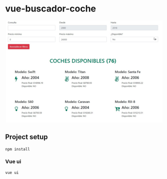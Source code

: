 # vue-buscador-coche

<img src="images/preview.jpg" />

## Project setup
```
npm install
```

### Vue ui
```
vue ui
```
